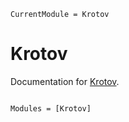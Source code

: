 ```@meta
CurrentModule = Krotov
```

# Krotov

Documentation for [Krotov](https://github.com/goerz/Krotov.jl).

```@index
```

```@autodocs
Modules = [Krotov]
```
